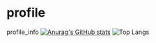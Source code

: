 # profile
profile_info
[![Anurag's GitHub stats](https://github-readme-stats.vercel.app/api?username=Niversdack)](https://github.com/anuraghazra/github-readme-stats)
![Top Langs](https://github-readme-stats.vercel.app/api/top-langs/?username=Niversdack&hide_progress=true)
